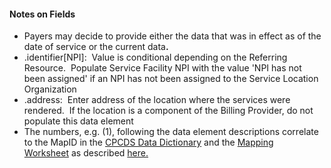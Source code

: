 <h4 class="x_MsoNormal">Notes on Fields</h4>
<ul>
<li class="x_MsoNormal">Payers may decide to provide either the data that was in effect as of the date of service or the current data<strong>.&nbsp;</strong></li>
<li class="x_MsoNormal">.identifier[NPI]:&nbsp; Value is conditional depending on the Referring Resource.&nbsp; Populate Service Facility NPI with the value 'NPI has not been assigned' if an NPI has not been assigned to the Service Location Organization</li>
<li class="x_MsoNormal">.address:&nbsp; Enter address of the location where the services were rendered.&nbsp; If the location is a component of the Billing Provider, do not populate this data element</li>
<li class="x_MsoNormal">The numbers, e.g. (1), following the data element descriptions correlate to the MapID in the <a href="CPCDSDataDictionary.docx">CPCDS Data Dictionary</a> and the <a href="CPCDStoFHIRProfilesMapping.xlsx">Mapping Worksheet</a>&nbsp;as described&nbsp;<a href="Common_Payer_Consumer_Data_Set.html">here.</a></li>
</ul>
<p>&nbsp;</p>
